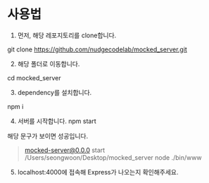 # 사용법

1. 먼저, 해당 레포지토리를 clone합니다.

git clone https://github.com/nudgecodelab/mocked_server.git

2. 해당 폴더로 이동합니다.

cd mocked_server

3. dependency를 설치합니다.

npm i

4. 서버를 시작합니다.
npm start

해당 문구가 보이면 성공입니다.
> mocked-server@0.0.0 start /Users/seongwoon/Desktop/mocked_server
> node ./bin/www

5. localhost:4000에 접속해 Express가 나오는지 확인해주세요.
